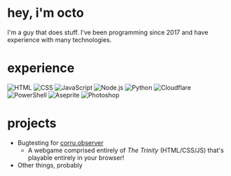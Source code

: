# hey, i'm octo
I'm a guy that does stuff. I’ve been programming since 2017 and have experience with many technologies.

# experience
![HTML](https://img.shields.io/badge/father-E34F26?style=for-the-badge&logo=html5&logoColor=white)
![CSS](https://img.shields.io/badge/son-1572B6?style=for-the-badge&logo=css3&logoColor=white)
![JavaScript](https://img.shields.io/badge/the%20holy%20spirit-F7DF1E?style=for-the-badge&logo=javascript&logoColor=black)
![Node.js](https://img.shields.io/badge/Node.js-339933?style=for-the-badge&logo=nodedotjs&logoColor=white)
![Python](https://img.shields.io/badge/Python-3776AB?style=for-the-badge&logo=python&logoColor=white)
![Cloudflare](https://img.shields.io/badge/Cloudflare-F38020?style=for-the-badge&logo=Cloudflare&logoColor=white)
![PowerShell](https://img.shields.io/badge/powershell-5391FE?style=for-the-badge&logo=powershell&logoColor=white)
![Aseprite](https://img.shields.io/badge/Aseprite-7D929E?style=for-the-badge&logo=aseprite&logoColor=white)
![Photoshop](https://img.shields.io/badge/Hell-31A8FF?style=for-the-badge&logo=adobephotoshop&logoColor=white)

# projects
- Bugtesting for [corru.observer](https://corru.observer/credits)
  - A webgame comprised entirely of <em>The Trinity</em> (HTML/CSS/JS) that's playable entirely in your browser!
- Other things, probably
